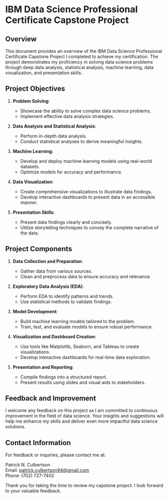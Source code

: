 # IBM Data Science Professional Certificate Capstone Project

## Overview

This document provides an overview of the IBM Data Science Professional Certificate Capstone Project I completed to achieve my certification. The project demonstrates my proficiency in solving data science problems through deep data analysis, statistical analysis, machine learning, data visualization, and presentation skills.

## Project Objectives

1. **Problem Solving**:
   - Showcase the ability to solve complex data science problems.
   - Implement effective data analysis strategies.

2. **Data Analysis and Statistical Analysis**:
   - Perform in-depth data analysis.
   - Conduct statistical analyses to derive meaningful insights.

3. **Machine Learning**:
   - Develop and deploy machine learning models using real-world datasets.
   - Optimize models for accuracy and performance.

4. **Data Visualization**:
   - Create comprehensive visualizations to illustrate data findings.
   - Develop interactive dashboards to present data in an accessible manner.

5. **Presentation Skills**:
   - Present data findings clearly and concisely.
   - Utilize storytelling techniques to convey the complete narrative of the data.

## Project Components

1. **Data Collection and Preparation**:
   - Gather data from various sources.
   - Clean and preprocess data to ensure accuracy and relevance.

2. **Exploratory Data Analysis (EDA)**:
   - Perform EDA to identify patterns and trends.
   - Use statistical methods to validate findings.

3. **Model Development**:
   - Build machine learning models tailored to the problem.
   - Train, test, and evaluate models to ensure robust performance.

4. **Visualization and Dashboard Creation**:
   - Use tools like Matplotlib, Seaborn, and Tableau to create visualizations.
   - Develop interactive dashboards for real-time data exploration.

5. **Presentation and Reporting**:
   - Compile findings into a structured report.
   - Present results using slides and visual aids to stakeholders.

## Feedback and Improvement

I welcome any feedback on this project as I am committed to continuous improvement in the field of data science. Your insights and suggestions will help me enhance my skills and deliver even more impactful data science solutions.

## Contact Information

For feedback or inquiries, please contact me at:

Patrick N. Culbertson  
Email: [patrick.culbertson94@gmail.com](mailto:patrick.culbertson94@gmail.com)  
Phone: (702) 727-7402

Thank you for taking the time to review my capstone project. I look forward to your valuable feedback.
